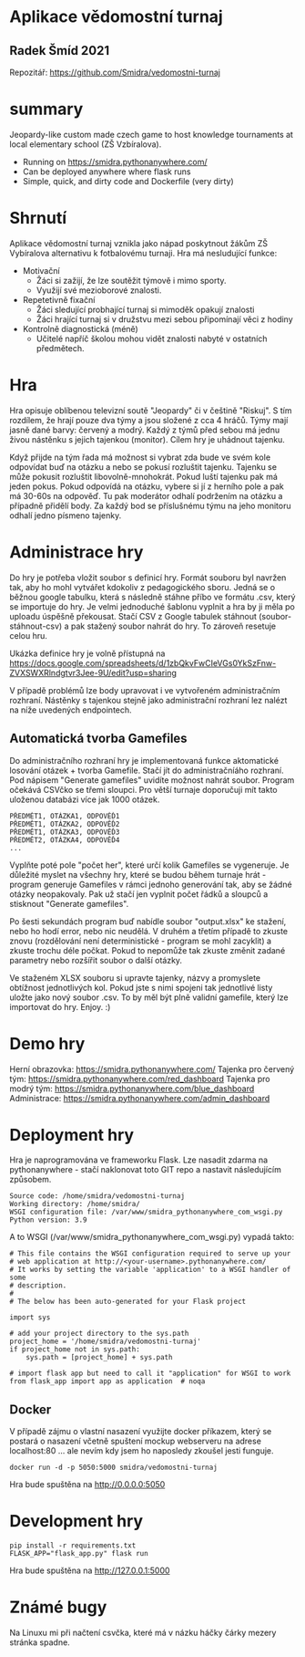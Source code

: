 # Aplikace vědomostní turnaj
## Radek Šmíd 2021
Repozitář: https://github.com/Smidra/vedomostni-turnaj

# summary
Jeopardy-like custom made czech game to host knowledge tournaments at local elementary school (ZŠ Vzbíralova).

- Running on https://smidra.pythonanywhere.com/
- Can be deployed anywhere where flask runs
- Simple, quick, and dirty code and Dockerfile (very dirty)


# Shrnutí
Aplikace vědomostní turnaj vznikla jako nápad poskytnout žákům ZŠ Vybíralova alternativu k fotbalovému turnaji. Hra má nesludující funkce:
- Motivační
	- Žáci si zažijí, že lze soutěžit týmově i mimo sporty.
	- Využijí své mezioborové znalosti.
- Repetetivně fixační
	- Žáci sledující probhající turnaj si mimoděk opakují znalosti
	- Žáci hrající turnaj si v družstvu mezi sebou připomínají věci z hodiny
- Kontrolně diagnostická (méně)
	- Učitelé napříč školou mohou vidět znalosti nabyté v ostatních předmětech.

# Hra
Hra opisuje oblíbenou televizní soutě "Jeopardy" či v češtině "Riskuj". S tím rozdílem, že hrají pouze dva týmy a jsou složené z cca 4 hráčů. Týmy mají jasně dané barvy: červený a modrý. Každý z týmů před sebou má jednu živou nástěnku s jejich tajenkou (monitor). Cílem hry je uhádnout tajenku.

Když přijde na tým řada má možnost si vybrat zda bude ve svém kole odpovídat buď na otázku a nebo se pokusí rozluštit tajenku. Tajenku se může pokusit rozluštit libovolně-mnohokrát. Pokud luští tajenku pak má jeden pokus. Pokud odpovídá na otázku, vybere si jí z herního pole a pak má 30-60s na odpověď. Tu pak moderátor odhalí podržením na otázku a případně přidělí body. Za každý bod se příslušnému týmu na jeho monitoru odhalí jedno písmeno tajenky.


# Administrace hry
Do hry je potřeba vložit soubor s definicí hry. Formát souboru byl navržen tak, aby ho mohl vytvářet kdokoliv z pedagogického sboru. Jedná se o běžnou google tabulku, která s následně stáhne příbo ve formátu .csv, který se importuje do hry. Je velmi jednoduché šablonu vyplnit a hra by ji měla po uploadu úspěšně překousat. Stačí CSV z Google tabulek stáhnout (soubor-stáhnout-csv) a pak stažený soubor nahrát do hry. To zároveň resetuje celou hru.

Ukázka definice hry je volně přístupná na https://docs.google.com/spreadsheets/d/1zbQkvFwCIeVGs0YkSzFnw-ZVXSWXRlndgtvr3Jee-9U/edit?usp=sharing

V případě problémů lze body upravovat i ve vytvořeném administračním rozhraní. Nástěnky s tajenkou stejně jako administrační rozhraní lez nalézt na níže uvedených endpointech.

## Automatická tvorba Gamefiles
Do administračního rozhraní hry je implementovaná funkce aktomatické losování otázek + tvorba Gamefile. Stačí jít do administračníáho rozhraní. Pod nápisem "Generate gamefiles" uvidíte možnost nahrát soubor. Program očekává CSVčko se třemi sloupci. Pro větší turnaje doporučuji mít takto uloženou databázi více jak 1000 otázek.

```
PŘEDMĚT1, OTÁZKA1, ODPOVĚĎ1
PŘEDMĚT1, OTÁZKA2, ODPOVĚĎ2
PŘEDMĚT1, OTÁZKA3, ODPOVĚĎ3
PŘEDMĚT2, OTÁZKA4, ODPOVĚĎ4
...
```

Vyplňte poté pole "počet her", které určí kolik Gamefiles se vygeneruje. Je důležité myslet na všechny hry, které se budou během turnaje hrát - program generuje Gamefiles v rámci jednoho generování tak, aby se žádné otázky neopakovaly. Pak už stačí jen vyplnit počet řádků a sloupců a stisknout "Generate gamefiles".

Po šesti sekundách program buď nabídle soubor "output.xlsx" ke stažení, nebo ho hodí error, nebo nic neudělá. V druhém a třetím případě to zkuste znovu (rozdělování není deterministické - program se mohl zacyklit) a zkuste trochu déle počkat. Pokud to nepomůže tak zkuste změnit zadané parametry nebo rozšířit soubor o další otázky.

Ve staženém XLSX souboru si upravte tajenky, názvy a promyslete obtížnost jednotlivých kol. Pokud jste s nimi spojeni tak jednotlivé listy uložte jako nový soubor .csv.  To by měl být plně validní gamefile, který lze importovat do hry. Enjoy. :)

# Demo hry
Herní obrazovka: https://smidra.pythonanywhere.com/
Tajenka pro červený tým: https://smidra.pythonanywhere.com/red_dashboard
Tajenka pro modrý tým: https://smidra.pythonanywhere.com/blue_dashboard
Administrace: https://smidra.pythonanywhere.com/admin_dashboard

# Deployment hry
Hra je naprogramována ve frameworku Flask. Lze nasadit zdarma na pythonanywhere - stačí naklonovat toto GIT repo a nastavit následujícím způsobem.

```
Source code: /home/smidra/vedomostni-turnaj
Working directory: /home/smidra/
WSGI configuration file: /var/www/smidra_pythonanywhere_com_wsgi.py
Python version: 3.9
```

A to WSGI (/var/www/smidra_pythonanywhere_com_wsgi.py) vypadá takto:

```
# This file contains the WSGI configuration required to serve up your
# web application at http://<your-username>.pythonanywhere.com/
# It works by setting the variable 'application' to a WSGI handler of some
# description.
#
# The below has been auto-generated for your Flask project

import sys

# add your project directory to the sys.path
project_home = '/home/smidra/vedomostni-turnaj'
if project_home not in sys.path:
    sys.path = [project_home] + sys.path

# import flask app but need to call it "application" for WSGI to work
from flask_app import app as application  # noqa
```

## Docker
V případě zájmu o vlastní nasazení využijte docker příkazem, který se postará o nasazení včetně spuštení mockup webserveru na adrese localhost:80
... ale nevím kdy jsem ho naposledy zkoušel jesti funguje.

```
docker run -d -p 5050:5000 smidra/vedomostni-turnaj
```

Hra bude spuštěna na http://0.0.0.0:5050


# Development hry

```
pip install -r requirements.txt
FLASK_APP="flask_app.py" flask run
```

Hra bude spuštěna na http://127.0.0.1:5000


# Známé bugy
Na Linuxu mi při načtení csvčka, které má v názku háčky čárky mezery stránka spadne.